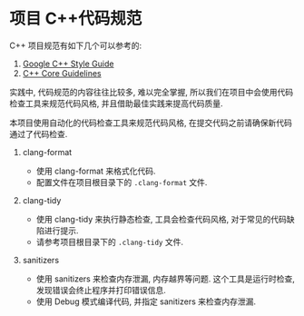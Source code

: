 # 项目 C++代码规范

C++ 项目规范有如下几个可以参考的:

1. [Google C++ Style Guide](https://google.github.io/styleguide/cppguide.html)
2. [C++ Core Guidelines](https://isocpp.github.io/CppCoreGuidelines/CppCoreGuidelines)

实践中, 代码规范的内容往往比较多, 难以完全掌握, 所以我们在项目中会使用代码检查工具来规范代码风格, 并且借助最佳实践来提高代码质量.

本项目使用自动化的代码检查工具来规范代码风格, 在提交代码之前请确保新代码通过了代码检查.

1. clang-format

   - 使用 clang-format 来格式化代码.
   - 配置文件在项目根目录下的 `.clang-format` 文件.

2. clang-tidy

   - 使用 clang-tidy 来执行静态检查, 工具会检查代码风格, 对于常见的代码缺陷进行提示.
   - 请参考项目根目录下的 `.clang-tidy` 文件.

3. sanitizers

   - 使用 sanitizers 来检查内存泄漏, 内存越界等问题. 这个工具是运行时检查, 发现错误会终止程序并打印错误信息.
   - 使用 Debug 模式编译代码, 并指定 sanitizers 来检查内存泄漏.
